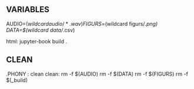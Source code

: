 ## VARIABLES 
AUDIO=$(wildcard audio/*.wav)
FIGURS=$(wildcard figurs/*.png)
DATA=$(wildcard data/*.csv)


html:
    jupyter-book build .

## CLEAN 

.PHONY : clean
clean:
    rm -f $(AUDIO)
    rm -f $(DATA)
    rm -f $(FIGURS)
    rm -f $(_build)

